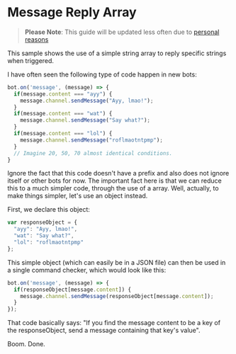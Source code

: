 # Message Reply Array

> **Please Note**: This guide will be updated less often due to [personal reasons](/drama.md)

This sample shows the use of a simple string array to reply specific strings when triggered. 

I have often seen the following type of code happen in new bots: 

```js
bot.on('message', (message) => {
  if(message.content === "ayy") {
    message.channel.sendMessage("Ayy, lmao!");
  }
  if(message.content === "wat") {
    message.channel.sendMessage("Say what?");
  }
  if(message.content === "lol") {
    message.channel.sendMessage("roflmaotntpmp");
  }
  // Imagine 20, 50, 70 almost identical conditions.
}
```

Ignore the fact that this code doesn't have a prefix and also does not ignore itself or other bots for now. The important fact here is that we can reduce this to a much simpler code, through the use of a array. Well, actually, to make things simpler, let's use an object instead.

First, we declare this object: 

```js
var responseObject = {
  "ayy": "Ayy, lmao!",
  "wat": "Say what?",
  "lol": "roflmaotntpmp"
};
```

This simple object (which can easily be in a JSON file) can then be used in a single command checker, which would look like this: 

```js
bot.on('message', (message) => {
  if(responseObject[message.content]) {
    message.channel.sendMessage(responseObject[message.content]);
  }
});
```

That code basically says: "If you find the message content to be a key of the responseObject, send a message containing that key's value". 

Boom. Done.